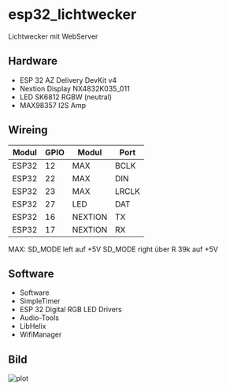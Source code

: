 # esp32_lichtwecker

Lichtwecker mit WebServer

## Hardware
- ESP 32 AZ Delivery DevKit v4
- Nextion Display NX4832K035_011
- LED SK6812 RGBW (neutral)
- MAX98357 I2S Amp

## Wireing
|Modul|GPIO|Modul|Port
| ------------- | ------------- | ------------- | ------------- |
|ESP32|12|MAX|BCLK
|ESP32|22|MAX|DIN
|ESP32|23|MAX|LRCLK
|ESP32|27|LED|DAT
|ESP32|16|NEXTION|TX
|ESP32|17|NEXTION|RX

MAX:
SD_MODE left auf +5V
SD_MODE right über R 39k auf +5V

## Software
- Software
- SimpleTimer
- ESP 32 Digital RGB LED Drivers
- Audio-Tools
- LibHelix
- WifiManager

## Bild
![plot](./doc/IMG20230518091455.jpg)
